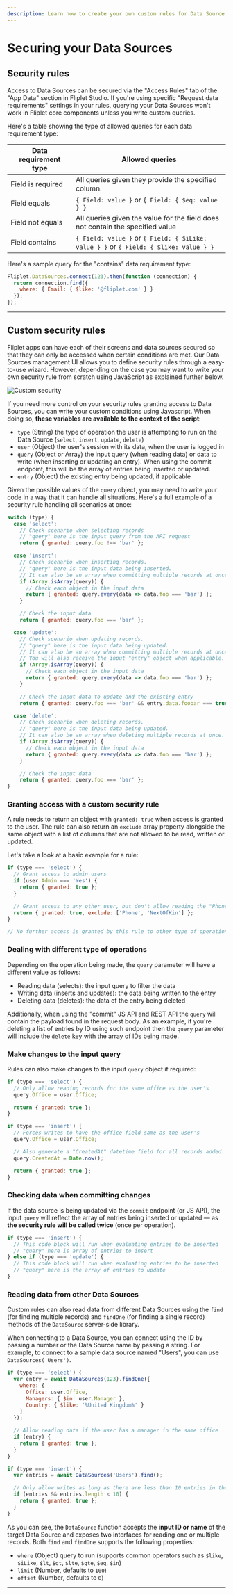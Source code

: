 ```yaml
---
description: Learn how to create your own custom rules for Data Source access.
---
```


# Securing your Data Sources

## Security rules

Access to Data Sources can be secured via the "Access Rules" tab of the "App Data" section in Fliplet Studio. If you're using specific "Request data requirements" settings in your rules, querying your Data Sources won't work in Fliplet core components unless you write custom queries.

Here's a table showing the type of allowed queries for each data requirement type:

| Data requirement type | Allowed queries                                                                       |
|-----------------------|---------------------------------------------------------------------------------------|
| Field is required     | All queries given they provide the specified column.                                  |
| Field equals          | `{ Field: value }` or `{ Field: { $eq: value } }`                                     |
| Field not equals      | All queries given the value for the field does not contain the specified value        |
| Field contains        | `{ Field: value }` or `{ Field: { $iLike: value } }` or `{ Field: { $like: value } }` |

Here's a sample query for the "contains" data requirement type:

```js
Fliplet.DataSources.connect(123).then(function (connection) {
  return connection.find({
    where: { Email: { $like: '@fliplet.com' } }
  });
});
```

---

## Custom security rules

Fliplet apps can have each of their screens and data sources secured so that they can only be accessed when certain conditions are met. Our Data Sources management UI allows you to define security rules through a easy-to-use wizard. However, depending on the case you may want to write your own security rule from scratch using JavaScript as explained further below.

![Custom security](assets/img/datasource-custom-security.png)

If you need more control on your security rules granting access to Data Sources, you can write your custom conditions using Javascript. When doing so, **these variables are available to the context of the script**:

- `type` (String) the type of operation the user is attempting to run on the Data Source (`select`, `insert`, `update`, `delete`)
- `user` (Object) the user's session with its data, when the user is logged in
- `query` (Object or Array) the input query (when reading data) or data to write (when inserting or updating an entry). When using the commit endpoint, this will be the array of entries being inserted or updated.
- `entry` (Object) the existing entry being updated, if applicable

Given the possible values of the `query` object, you may need to write your code in a way that it can handle all situations. Here's a full example of a security rule handling all scenarios at once:

```js
switch (type) {
  case 'select':
    // Check scenario when selecting records
    // "query" here is the input query from the API request
    return { granted: query.foo !== 'bar' };

  case 'insert':
    // Check scenario when inserting records.
    // "query" here is the input data being inserted.
    // It can also be an array when committing multiple records at once.
    if (Array.isArray(query)) {
      // Check each object in the input data
      return { granted: query.every(data => data.foo === 'bar') };
    }

    // Check the input data
    return { granted: query.foo === 'bar' };

  case 'update':
    // Check scenario when updating records.
    // "query" here is the input data being updated.
    // It can also be an array when committing multiple records at once.
    // You will also receive the input "entry" object when applicable.
    if (Array.isArray(query)) {
      // Check each object in the input data
      return { granted: query.every(data => data.foo === 'bar') };
    }

    // Check the input data to update and the existing entry
    return { granted: query.foo === 'bar' && entry.data.foobar === true };

  case 'delete':
    // Check scenario when deleting records.
    // "query" here is the input data being updated.
    // It can also be an array when deleting multiple records at once.
    if (Array.isArray(query)) {
      // Check each object in the input data
      return { granted: query.every(data => data.foo === 'bar') };
    }

    // Check the input data
    return { granted: query.foo === 'bar' };
}
```

### Granting access with a custom security rule

A rule needs to return an object with `granted: true` when access is granted to the user. The rule can also return an `exclude` array property alongside the same object with a list of columns that are not allowed to be read, written or updated.

Let's take a look at a basic example for a rule:

```js
if (type === 'select') {
  // Grant access to admin users
  if (user.Admin === 'Yes') {
    return { granted: true };
  }

  // Grant access to any other user, but don't allow reading the "Phone" and "NextOfKin" columns
  return { granted: true, exclude: ['Phone', 'NextOfKin'] };
}

// No further access is granted by this rule to other type of operations
```

### Dealing with different type of operations

Depending on the operation being made, the `query` parameter will have a different value as follows:

- Reading data (selects): the input query to filter the data
- Writing data (inserts and updates): the data being written to the entry
- Deleting data (deletes): the data of the entry being deleted

Additionally, when using the "commit" JS API and REST API the `query` will contain the payload found in the request body. As an example, if you're deleting a list of entries by ID using such endpoint then the `query` parameter will include the `delete` key with the array of IDs being made.

### Make changes to the input query

Rules can also make changes to the input `query` object if required:

```js
if (type === 'select') {
  // Only allow reading records for the same office as the user's
  query.Office = user.Office;

  return { granted: true };
}

if (type === 'insert') {
  // Forces writes to have the office field same as the user's
  query.Office = user.Office;

  // Also generate a "CreatedAt" datetime field for all records added
  query.CreatedAt = Date.now();

  return { granted: true };
}
```

### Checking data when committing changes

If the data source is being updated via the `commit` endpoint (or JS API), the input `query` will reflect the array of entries being inserted or updated — as **the security rule will be called twice** (once per operation).

```js
if (type === 'insert') {
  // This code block will run when evaluating entries to be inserted
  // "query" here is array of entries to insert
} else if (type === 'update') {
  // This code block will run when evaluating entries to be inserted
  // "query" here is the array of entries to update
}
```

### Reading data from other Data Sources

Custom rules can also read data from different Data Sources using the `find` (for finding multiple records) and `findOne` (for finding a single record) methods of the `DataSource` server-side library.

When connecting to a Data Source, you can connect using the ID by passing a number or the Data Source name by passing a string. For example, to connect to a sample data source named "Users", you can use `DataSources('Users')`.

```js
if (type === 'select') {
  var entry = await DataSources(123).findOne({
    where: {
      Office: user.Office,
      Managers: { $in: user.Manager },
      Country: { $like: '%United Kingdom%' }
    }
  });

  // Allow reading data if the user has a manager in the same office
  if (entry) {
    return { granted: true };
  }
}

if (type === 'insert') {
  var entries = await DataSources('Users').find();

  // Only allow writes as long as there are less than 10 entries in the target Data Source
  if (entries && entries.length < 10) {
    return { granted: true };
  }
}
```

As you can see, the `DataSource` function accepts the **input ID or name** of the target Data Source and exposes two interfaces for reading one or multiple records. Both `find` and `findOne` supports the following properties:

- `where` (Object) query to run (supports common operators such as `$like`, `$iLike`, `$lt`, `$gt`, `$lte`, `$gte`, `$eq`, `$in`)
- `limit` (Number, defaults to `100`)
- `offset` (Number, defaults to `0`)

---